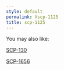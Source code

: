 ```yaml
---
style: default
permalink: Xscp-1125
title: scp-1125
---
```

You may also like:

[SCP-130](http://scp-wiki.net/scp-130)

[SCP-1656](http://scp-wiki.net/scp-1656)
